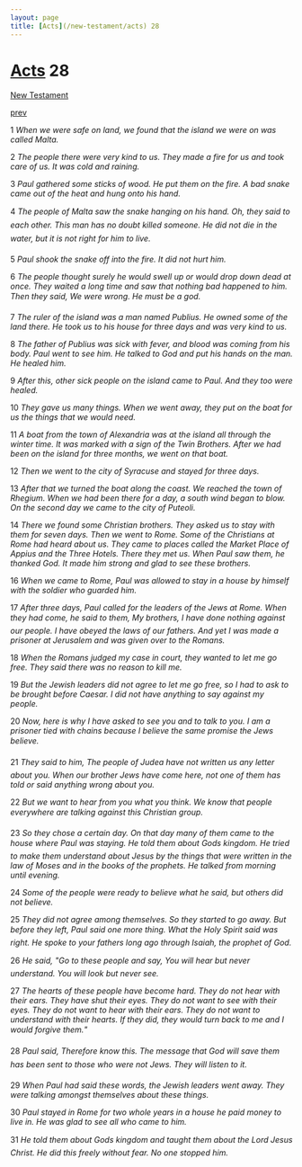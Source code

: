 ```yaml
---
layout: page
title: [Acts](/new-testament/acts) 28
---
```


# [Acts](/new-testament/acts) 28

[New Testament](/new-testament)


[prev](/new-testament/acts/acts-27.html)

1 _When we were safe on land, we found that the island we were on was called Malta._

2 _The people there were very kind to us. They made a fire for us and took care of us. It was cold and raining._

3 _Paul gathered some sticks of wood. He put them on the fire. A bad snake came out of the heat and hung onto his hand._

4 _The people of Malta saw the snake hanging on his hand. Oh, they said to each other.  This man has no doubt killed someone. He did not die in the water, but it is not right for him to live._

5 _Paul shook the snake off into the fire. It did not hurt him._

6 _The people thought surely he would swell up or would drop down dead at once. They waited a long time and saw that nothing bad happened to him. Then they said, We were wrong. He must be a god._

7 _The ruler of the island was a man named Publius. He owned some of the land there. He took us to his house for three days and was very kind to us._

8 _The father of Publius was sick with fever, and blood was coming from his body. Paul went to see him. He talked to God and put his hands on the man. He healed him._

9 _After this, other sick people on the island came to Paul. And they too were healed._

10 _They gave us many things. When we went away, they put on the boat for us the things that we would need._

11 _A boat from the town of Alexandria was at the island all through the winter time. It was marked with a sign of the Twin Brothers. After we had been on the island for three months, we went on that boat._

12 _Then we went to the city of Syracuse and stayed for three days._

13 _After that we turned the boat along the coast. We reached the town of Rhegium. When we had been there for a day, a south wind began to blow. On the second day we came to the city of Puteoli._

14 _There we found some Christian brothers. They asked us to stay with them for seven days. Then we went to Rome. Some of the Christians at Rome had heard about us. They came to places called the Market Place of Appius and the Three Hotels. There they met us. When Paul saw them, he thanked God. It made him strong and glad to see these brothers._

16 _When we came to Rome, Paul was allowed to stay in a house by himself with the soldier who guarded him._

17 _After three days, Paul called for the leaders of the Jews at Rome. When they had come,  he said to them, My brothers, I have done nothing against our people. I have obeyed the laws of our fathers. And yet I was made a prisoner at Jerusalem and was given over to the Romans._

18 _When the Romans judged my case in court, they wanted to let me go free. They said there was no reason to kill me._

19 _But the Jewish leaders did not agree to let me go free, so I had to ask to be brought before Caesar. I did not have anything to say against my people._

20 _Now, here is why I have asked to see you and to talk to you. I am a prisoner tied with chains because I believe the same promise the Jews believe._

21 _They said to him, The people of Judea have not written us any letter about you. When our brother Jews have come here, not one of them has told or said anything wrong about you._

22 _But we want to hear from you what you think. We know that people everywhere are talking against this Christian group._

23 _So they chose a certain day. On that day many of them came to the house where Paul was staying. He told them about Gods kingdom. He tried to make them understand about Jesus by the things that were written in the law of Moses and in the books of the prophets. He talked from morning until evening._

24 _Some of the people were ready to believe what he said, but others did not believe._

25 _They did not agree among themselves. So they started to go away. But before they left,  Paul said one more thing. What the Holy Spirit said was right. He spoke to your fathers long ago through Isaiah, the prophet of God._

26 _He said, "Go to these people and say, You will hear but never understand. You will look but never see._

27 _The hearts of these people have become hard. They do not hear with their ears. They have shut their eyes. They do not want to see with their eyes. They do not want to hear with their ears. They do not want to understand with their hearts. If they did, they would turn back to me and I would forgive them."_

28 _Paul said, Therefore know this. The message that God will save them has been sent to those who were not Jews. They will listen to it._

29 _When Paul had said these words, the Jewish leaders went away. They were talking amongst themselves about these things._

30 _Paul stayed in Rome for two whole years in a house he paid money to live in. He was glad to see all who came to him._

31 _He told them about Gods kingdom and taught them about the Lord Jesus Christ. He did this freely without fear. No one stopped him._

